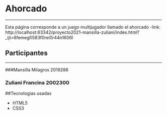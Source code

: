 # Ahorcado
***
Esta página  corresponde a un juego multijugador llamado el ahorcado
-link: http://localhost:63342/proyecto2021-mansilla-zuliani/index.html?_ijt=6femegfi583f0rei0r44n1606l


## Participantes
***
###Mansilla Milagros 2019288
### Zuliani Francina 2002300
##Tecnologias usadas  
- HTML5
- CSS3
